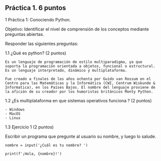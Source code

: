 ## Práctica 1. 6 puntos
1 Práctica 1: Conociendo Python.

Objetivo: Identificar el nivel de comprensión de los conceptos mediante preguntas
abiertas.

Responder las siguientes preguntas:

1.1 ¿Qué es python? (2 puntos)

    Es un lenguaje de programación de estilo multiparadigma, ya que soporta la programación orientada a objetos, funcional o estructural. Es un lenguaje interpretado, dinámico y multiplataforma. 

    Fue creado a finales de los años ochenta por Guido van Rossum en el Centro para las Matemáticas y la Informática (CWI, Centrum Wiskunde & Informatica), en los Países Bajos. El nombre del lenguaje proviene de la afición de su creador por los humoristas británicos Monty Python. 

1.2 ¿Es multiplataforma en que sistemas operativos funciona ? (2 puntos)

    - Windows
    - MacOS
    - Linux

1.3 Ejercicio 1 (2 puntos)

Escribir un programa que pregunte al usuario su nombre, y luego lo salude.

    nombre = input('¿Cuál es tu nombre? ')

    print(f'¡Hola, {nombre}!')
